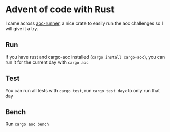 # Advent of code with Rust

I came across [aoc-runner](https://crates.io/crates/aoc-runner), a nice crate to easily run the aoc challenges so I will give it a try.

## Run

If you have rust and cargo-aoc installed (`cargo install cargo-aoc`), you can run it for the current day with `cargo aoc`

## Test

You can run all tests with `cargo test`, run `cargo test dayx` to only run that day

## Bench

Run `cargo aoc bench`